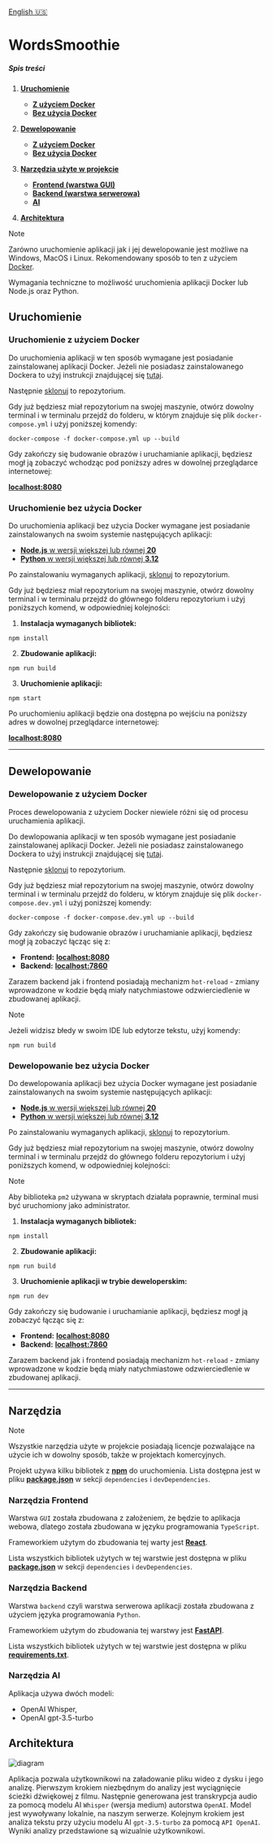 [English :us:](./README.en.md)

# WordsSmoothie

##### Spis treści

1. [**Uruchomienie**](#uruchomienie)

   - [**Z użyciem Docker**](#uruchomienie-z-użyciem-docker)
   - [**Bez użycia Docker**](#uruchomienie-bez-użycia-docker)

2. [**Dewelopowanie**](#dewelopowanie)

   - [**Z użyciem Docker**](#dewelopowanie-z-użyciem-docker)
   - [**Bez użycia Docker**](#dewelopowanie-bez-użycia-docker)

3. [**Narzędzia użyte w projekcie**](#narzędzia)
   - [**Frontend (warstwa GUI)**](#narzędzia-frontend)
   - [**Backend (warstwa serwerowa)**](#narzędzia-backend)
   - [**AI**](#narzędzia-ai)
4. [**Architektura**](#architektura)

</hr>

> [!Note]
> Zarówno uruchomienie aplikacji jak i jej dewelopowanie jest możliwe na Windows, MacOS i Linux. Rekomendowany sposób to ten z użyciem [Docker](https://www.docker.com/).
>
> Wymagania techniczne to możliwość uruchomienia aplikacji Docker lub Node.js oraz Python.

## Uruchomienie

### Uruchomienie z użyciem Docker

Do uruchomienia aplikacji w ten sposób wymagane jest posiadanie zainstalowanej aplikacji Docker. Jeżeli nie posiadasz zainstalowanego Dockera to użyj instrukcji znajdującej się [tutaj](https://docs.docker.com/get-started/get-docker/).

Następnie [sklonuj](https://docs.github.com/en/repositories/creating-and-managing-repositories/cloning-a-repository) to repozytorium.

Gdy już będziesz miał repozytorium na swojej maszynie, otwórz dowolny terminal i w terminalu przejdź do folderu, w którym znajduje się plik `docker-compose.yml` i użyj poniższej komendy:

```
docker-compose -f docker-compose.yml up --build
```

Gdy zakończy się budowanie obrazów i uruchamianie aplikacji, będziesz mogł ją zobaczyć wchodząc pod poniższy adres w dowolnej przeglądarce internetowej:

[**localhost:8080**](http://localhost:8080)

### Uruchomienie bez użycia Docker

Do uruchomienia aplikacji bez użycia Docker wymagane jest posiadanie zainstalowanych na swoim systemie następujących aplikacji:

- [**Node.js** w wersji większej lub równej **20**](https://nodejs.org/en/download/package-manager/current)
- [**Python** w wersji większej lub równej **3.12**](https://www.python.org/downloads/)

Po zainstalowaniu wymaganych aplikacji, [sklonuj](https://docs.github.com/en/repositories/creating-and-managing-repositories/cloning-a-repository) to repozytorium.

Gdy już będziesz miał repozytorium na swojej maszynie, otwórz dowolny terminal i w terminalu przejdź do głównego folderu repozytorium i użyj poniższych komend, w odpowiedniej kolejności:

1. **Instalacja wymaganych bibliotek:**

```
npm install
```

2. **Zbudowanie aplikacji:**

```
npm run build
```

3. **Uruchomienie aplikacji:**

```
npm start
```

Po uruchomieniu aplikacji będzie ona dostępna po wejściu na poniższy adres w dowolnej przeglądarce internetowej:

[**localhost:8080**](http://localhost:8080)

<hr>

## Dewelopowanie

### Dewelopowanie z użyciem Docker

Proces dewelopowania z użyciem Docker niewiele różni się od procesu uruchamienia aplikacji.

Do dewlopowania aplikacji w ten sposób wymagane jest posiadanie zainstalowanej aplikacji Docker. Jeżeli nie posiadasz zainstalowanego Dockera to użyj instrukcji znajdującej się [tutaj](https://docs.docker.com/get-started/get-docker/).

Następnie [sklonuj](https://docs.github.com/en/repositories/creating-and-managing-repositories/cloning-a-repository) to repozytorium.

Gdy już będziesz miał repozytorium na swojej maszynie, otwórz dowolny terminal i w terminalu przejdź do folderu, w którym znajduje się plik `docker-compose.dev.yml` i użyj poniższej komendy:

```
docker-compose -f docker-compose.dev.yml up --build
```

Gdy zakończy się budowanie obrazów i uruchamianie aplikacji, będziesz mogł ją zobaczyć łącząc się z:

- **Frontend:** [**localhost:8080**](http://localhost:8080)
- **Backend:** [**localhost:7860**](http://localhost:7860)

Zarazem backend jak i frontend posiadają mechanizm `hot-reload` - zmiany wprowadzone w kodzie będą miały natychmiastowe odzwierciedlenie w zbudowanej aplikacji.

> [!Note]
> Jeżeli widzisz błedy w swoim IDE lub edytorze tekstu, użyj komendy:
>
> ```
> npm run build
> ```

### Dewelopowanie bez użycia Docker

Do dewelopowania aplikacji bez użycia Docker wymagane jest posiadanie zainstalowanych na swoim systemie następujących aplikacji:

- [**Node.js** w wersji większej lub równej **20**](https://nodejs.org/en/download/package-manager/current)
- [**Python** w wersji większej lub równej **3.12**](https://www.python.org/downloads/)

Po zainstalowaniu wymaganych aplikacji, [sklonuj](https://docs.github.com/en/repositories/creating-and-managing-repositories/cloning-a-repository) to repozytorium.

Gdy już będziesz miał repozytorium na swojej maszynie, otwórz dowolny terminal i w terminalu przejdź do głównego folderu repozytorium i użyj poniższych komend, w odpowiedniej kolejności:

> [!Note]
> Aby biblioteka `pm2` używana w skryptach działała poprawnie, terminal musi być uruchomiony jako administrator.

1. **Instalacja wymaganych bibliotek:**

```
npm install
```

2. **Zbudowanie aplikacji:**

```
npm run build
```

3. **Uruchomienie aplikacji w trybie deweloperskim:**

```
npm run dev
```

Gdy zakończy się budowanie i uruchamianie aplikacji, będziesz mogł ją zobaczyć łącząc się z:

- **Frontend:** [**localhost:8080**](http://localhost:8080)
- **Backend:** [**localhost:7860**](http://localhost:7860)

Zarazem backend jak i frontend posiadają mechanizm `hot-reload` - zmiany wprowadzone w kodzie będą miały natychmiastowe odzwierciedlenie w zbudowanej aplikacji.

<hr>

## Narzędzia

> [!Note]
> Wszystkie narzędzia użyte w projekcie posiadają licencje pozwalające na użycie ich w dowolny sposób, także w projektach komercyjnych.

Projekt używa kilku bibliotek z [**npm**](https://www.npmjs.com/) do uruchomienia. Lista dostępna jest w pliku [**package.json**](./package.json) w sekcji `dependencies` i `devDependencies`.

### Narzędzia Frontend

Warstwa `GUI` została zbudowana z założeniem, że będzie to aplikacja webowa, dlatego została zbudowana w języku programowania `TypeScript`.

Frameworkiem użytym do zbudowania tej warty jest [**React**](https://react.dev/).

Lista wszystkich bibliotek użytych w tej warstwie jest dostępna w pliku [**package.json**](./frontend/package.json) w sekcji `dependencies` i `devDependencies`.

### Narzędzia Backend

Warstwa `backend` czyli warstwa serwerowa aplikacji została zbudowana z użyciem języka programowania `Python`.

Frameworkiem użytym do zbudowania tej warstwy jest [**FastAPI**](https://fastapi.tiangolo.com/).

Lista wszystkich bibliotek użytych w tej warstwie jest dostępna w pliku [**requirements.txt**](./backend/requirements.txt).

### Narzędzia AI
Aplikacja używa dwóch modeli:
- OpenAI Whisper,
- OpenAI gpt-3.5-turbo

## Architektura
![diagram](https://github.com/user-attachments/assets/81fe4668-0eed-48bf-bee9-eea3aadc6fc6)

Aplikacja pozwala użytkownikowi na załadowanie pliku wideo z dysku i jego analizę. Pierwszym krokiem niezbędnym do analizy jest wyciągnięcie ścieżki dźwiękowej z filmu. Następnie generowana jest transkrypcja audio za pomocą modelu AI `Whisper` (wersja medium) autorstwa `OpenAI`. Model jest wywoływany lokalnie, na naszym serwerze. Kolejnym krokiem jest analiza tekstu przy użyciu modelu AI `gpt-3.5-turbo` za pomocą `API OpenAI`. Wyniki analizy przedstawione są wizualnie użytkownikowi.
